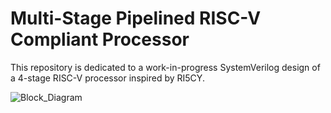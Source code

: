 # Multi-Stage Pipelined RISC-V Compliant Processor
This repository is dedicated to a work-in-progress SystemVerilog design of a 4-stage RISC-V processor inspired by RI5CY.

![Block_Diagram](https://github.com/will-arden/risc-v-core/blob/main/documentation/block_diagram?raw=true)
